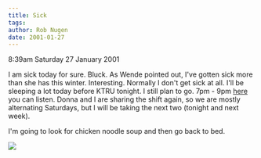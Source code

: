 ```yaml
---
title: Sick
tags: 
author: Rob Nugen
date: 2001-01-27
---
```


<p class=date>8:39am Saturday 27 January 2001</p>

<p>I am sick today for sure.  Bluck.  As Wende pointed
out, I've gotten sick more than she has this winter. 
Interesting.  Normally I don't get sick at all.  I'll
be sleeping a lot today before KTRU tonight.  I still
plan to go.  7pm - 9pm <a
href="http://www.ktru.org/realaudio.html">here</a> you
can listen.  Donna and I are sharing the shift again,
so we are mostly alternating Saturdays, but I will be
taking the next two (tonight and next week).</p>

<p>I'm going to look for chicken noodle soup and then
go back to bed.</p>

<p><img src="/images/rob/wL-ROB.gif"/></p>
